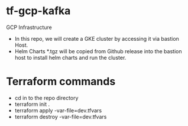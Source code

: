 # tf-gcp-kafka

GCP Infrastructure

- In this repo, we will create a GKE cluster by accessing it via bastion Host.
- Helm Charts *.tgz will be copied from Github release into the bastion host to install helm charts and run the cluster.

# Terraform commands
- cd in to the repo directory 
- terraform init .
- terraform apply -var-file=dev.tfvars
- terraform destroy -var-file=dev.tfvars

